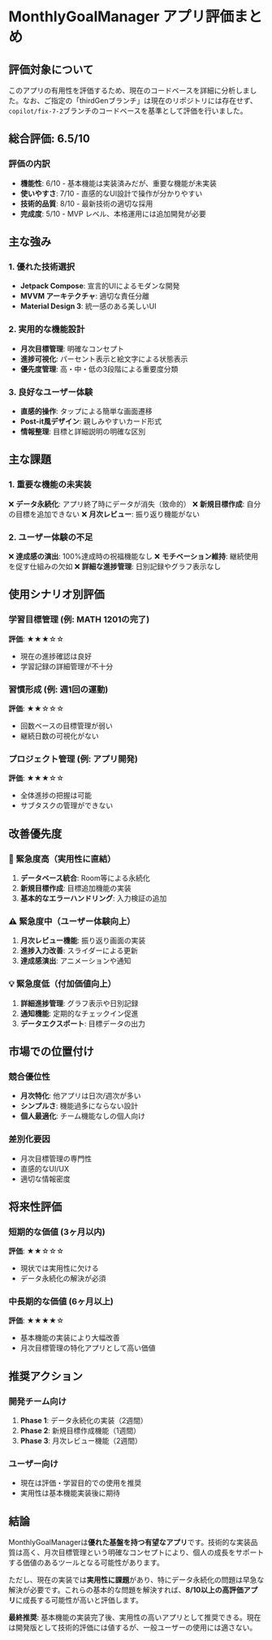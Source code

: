 # MonthlyGoalManager アプリ評価まとめ

## 評価対象について
このアプリの有用性を評価するため、現在のコードベースを詳細に分析しました。なお、ご指定の「thirdGenブランチ」は現在のリポジトリには存在せず、`copilot/fix-7-2`ブランチのコードベースを基準として評価を行いました。

## 総合評価: 6.5/10

### 評価の内訳
- **機能性**: 6/10 - 基本機能は実装済みだが、重要な機能が未実装
- **使いやすさ**: 7/10 - 直感的なUI設計で操作が分かりやすい
- **技術的品質**: 8/10 - 最新技術の適切な採用
- **完成度**: 5/10 - MVP レベル、本格運用には追加開発が必要

## 主な強み

### 1. 優れた技術選択
- **Jetpack Compose**: 宣言的UIによるモダンな開発
- **MVVM アーキテクチャ**: 適切な責任分離
- **Material Design 3**: 統一感のある美しいUI

### 2. 実用的な機能設計
- **月次目標管理**: 明確なコンセプト
- **進捗可視化**: パーセント表示と絵文字による状態表示
- **優先度管理**: 高・中・低の3段階による重要度分類

### 3. 良好なユーザー体験
- **直感的操作**: タップによる簡単な画面遷移
- **Post-it風デザイン**: 親しみやすいカード形式
- **情報整理**: 目標と詳細説明の明確な区別

## 主な課題

### 1. 重要な機能の未実装
❌ **データ永続化**: アプリ終了時にデータが消失（致命的）
❌ **新規目標作成**: 自分の目標を追加できない
❌ **月次レビュー**: 振り返り機能がない

### 2. ユーザー体験の不足
❌ **達成感の演出**: 100%達成時の祝福機能なし
❌ **モチベーション維持**: 継続使用を促す仕組みの欠如
❌ **詳細な進捗管理**: 日別記録やグラフ表示なし

## 使用シナリオ別評価

### 学習目標管理 (例: MATH 1201の完了)
**評価**: ★★★☆☆
- 現在の進捗確認は良好
- 学習記録の詳細管理が不十分

### 習慣形成 (例: 週1回の運動)
**評価**: ★★☆☆☆
- 回数ベースの目標管理が弱い
- 継続日数の可視化がない

### プロジェクト管理 (例: アプリ開発)
**評価**: ★★★☆☆
- 全体進捗の把握は可能
- サブタスクの管理ができない

## 改善優先度

### 🚨 緊急度高（実用性に直結）
1. **データベース統合**: Room等による永続化
2. **新規目標作成**: 目標追加機能の実装
3. **基本的なエラーハンドリング**: 入力検証の追加

### ⚠️ 緊急度中（ユーザー体験向上）
1. **月次レビュー機能**: 振り返り画面の実装
2. **進捗入力改善**: スライダーによる更新
3. **達成感演出**: アニメーションや通知

### 💡 緊急度低（付加価値向上）
1. **詳細進捗管理**: グラフ表示や日別記録
2. **通知機能**: 定期的なチェックイン促進
3. **データエクスポート**: 目標データの出力

## 市場での位置付け

### 競合優位性
- **月次特化**: 他アプリは日次/週次が多い
- **シンプルさ**: 機能過多にならない設計
- **個人最適化**: チーム機能なしの個人向け

### 差別化要因
- 月次目標管理の専門性
- 直感的なUI/UX
- 適切な情報密度

## 将来性評価

### 短期的な価値 (3ヶ月以内)
**評価**: ★★☆☆☆
- 現状では実用性に欠ける
- データ永続化の解決が必須

### 中長期的な価値 (6ヶ月以上)
**評価**: ★★★★☆
- 基本機能の実装により大幅改善
- 月次目標管理の特化アプリとして高い価値

## 推奨アクション

### 開発チーム向け
1. **Phase 1**: データ永続化の実装（2週間）
2. **Phase 2**: 新規目標作成機能（1週間）
3. **Phase 3**: 月次レビュー機能（2週間）

### ユーザー向け
- 現在は評価・学習目的での使用を推奨
- 実用性は基本機能実装後に期待

## 結論

MonthlyGoalManagerは**優れた基盤を持つ有望なアプリ**です。技術的な実装品質は高く、月次目標管理という明確なコンセプトにより、個人の成長をサポートする価値のあるツールとなる可能性があります。

ただし、現在の実装では**実用性に課題**があり、特にデータ永続化の問題は早急な解決が必要です。これらの基本的な問題を解決すれば、**8/10以上の高評価アプリ**に成長する可能性が高いと評価します。

**最終推奨**: 基本機能の実装完了後、実用性の高いアプリとして推奨できる。現在は開発版として技術的評価には値するが、一般ユーザーの使用には適さない。